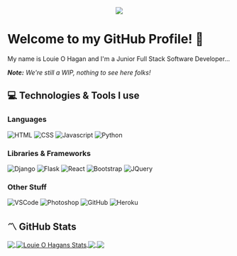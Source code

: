 <p align="center">
  <img src="https://media.giphy.com/media/xUA7aVWGYlUWCpzT7W/giphy.gif">
</p>

# Welcome to my GitHub Profile! 👋

My name is Louie O Hagan and I'm a Junior Full Stack Software Developer...

***Note:** We're still a WIP, nothing to see here folks!*
<!-- <p>
  <em><b>Note:</b> We're still a WIP, nothing to see here folks!</em>
</p> -->

## 💻 Technologies & Tools I use
### Languages
![HTML](https://img.shields.io/badge/HTML-Language-orange?style=for-the-badge&logo=html5&logoColor=d54f2a&color=d54f2a)
![CSS](https://img.shields.io/badge/CSS-Language-orange?style=for-the-badge&logo=css3&logoColor=d54f2a&color=d54f2a)
![Javascript](https://img.shields.io/badge/Javascript-Language-orange?style=for-the-badge&logo=javascript&logoColor=d54f2a&color=d54f2a)
![Python](https://img.shields.io/badge/Python-Language-orange?style=for-the-badge&logo=python&logoColor=d54f2a&color=d54f2a)

### Libraries & Frameworks
![Django](https://img.shields.io/badge/Django-Framework-blueviolet?style=for-the-badge&logo=django&logoColor=d85094&color=d85094)
![Flask](https://img.shields.io/badge/Flask-Framework-blueviolet?style=for-the-badge&logo=flask&logoColor=d85094&color=d85094)
![React](https://img.shields.io/badge/React_(Still_learning)-Library-blueviolet?style=for-the-badge&logo=react&logoColor=f1d91a&color=f1d91a)
![Bootstrap](https://img.shields.io/badge/Bootstrap-Library-blueviolet?style=for-the-badge&logo=bootstrap&logoColor=f1d91a&color=f1d91a)
![JQuery](https://img.shields.io/badge/JQuery-Library-blueviolet?style=for-the-badge&logo=jquery&logoColor=f1d91a&color=f1d91a)

### Other Stuff
![VSCode](https://img.shields.io/badge/VSCode-Other-blue?style=for-the-badge&logo=visual-studio&logoColor=0094d0&color=0094d0)
![Photoshop](https://img.shields.io/badge/Photoshop-Other-blue?style=for-the-badge&logo=adobe-photoshop&logoColor=0094d0&color=0094d0)
![GitHub](https://img.shields.io/badge/GitHub-Other-blue?style=for-the-badge&logo=github&logoColor=0094d0&color=0094d0)
![Heroku](https://img.shields.io/badge/Heroku-Other-blue?style=for-the-badge&logo=heroku&logoColor=0094d0&color=0094d0)

## 〽️ GitHub Stats

<a href="https://github.com/LouieOHagan/LouieOHagan">
  <img align="center" src="https://github-readme-stats.vercel.app/api/top-langs/?username=LouieOHagan&hide=html&langs_count=4&theme=dark&layout=compact" />
</a>

<a href="https://github.com/LouieOHagan/LouieOHagan">
  <img align="center" src="https://github-readme-stats.vercel.app/api?username=LouieOHagan&show_icons=true&line_height=27&count_private=true&theme=dark&hide=contribs,prs" alt="Louie O Hagans Stats" />
</a>

<a href="https://github.com/LouieOHagan/Simple-Weather-Website">
  <img align="center" src="https://github-readme-stats.vercel.app/api/pin/?username=LouieOHagan&repo=Simple-Weather-Website&theme=dark" />
</a>

<a href="https://github.com/LouieOHagan/Covid-Companion-Website">
  <img align="center" src="https://github-readme-stats.vercel.app/api/pin/?username=LouieOHagan&repo=Covid-Companion-Website&theme=dark" />
</a> 

<!-- Resources -->
<!-- Icons: https://simpleicons.org/ -->
<!-- Emojis: https://emojipedia.org/emoji/ -->
<!-- Shields: https://shields.io/ -->
<!-- Awesome GitHub Profile README's: https://github.com/abhisheknaiidu/awesome-github-profile-readme -->
<!-- Informative Article on GitHub README's: https://towardsdatascience.com/build-a-stunning-readme-for-your-github-profile-9b80434fe5d7 -->
